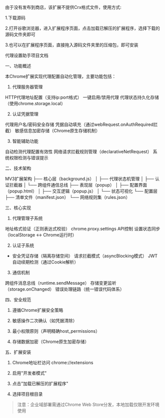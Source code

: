 

由于没有发布到商店，该扩展不提供Crx格式文件，使用方式:

 1.下载源码
 
 2.打开谷歌浏览器，进入扩展程序页面，点击加载已解压的扩展程序，选择下载的源码文件夹即可
 
 3.也可以在扩展程序页面，直接拖入源码文件夹里的压缩包，即可安装


代理设置助手项目文档

一、功能概述

本Chrome扩展实现代理配置自动化管理，主要功能包括：

1. 代理服务器管理

HTTP代理地址配置（支持ip:port格式）
一键启用/禁用代理
代理状态持久化存储（使用chrome.storage.local）

2. 认证凭据管理

代理用户名/密码安全存储
凭据自动填充（通过webRequest.onAuthRequired拦截）
敏感信息加密存储（Chrome原生存储机制）

3. 智能辅助功能

自动检测代理配置有效性
网络请求拦截规则管理（declarativeNetRequest）
系统权限检测与错误提示

二、技术架构


 MV3扩展架构
├── 核心层（background.js）
│   ├── 代理状态机管理
│   ├── 认证拦截器
│   └── 跨组件通信总线
├── 表现层（popup）
│   ├── 配置界面（popup.html）
│   ├── 交互逻辑（popup.js）
│   └── 状态可视化
└── 配置层
    ├── 清单文件（manifest.json）
    └── 网络规则集（rules.json）


三、核心实现

1. 代理管理子系统

地址格式验证（正则表达式校验）
chrome.proxy.settings API控制
设置状态同步（localStorage ↔ Chrome运行时）

2. 认证子系统

* 安全凭证存储（隔离存储空间）
请求拦截模式（asyncBlocking模式）
JWT自动续期检测（通过Cookie解析）

3. 通信机制

跨组件消息总线（runtime.sendMessage）
存储变更监听（storage.onChanged）
错误处理链路（统一错误代码体系）

四、安全规范

1. 遵循Chrome扩展安全策略

2. 敏感操作二次确认（如凭据清除）

3. 最小权限原则（声明精确host_permissions）

4. 存储数据加密（Chrome原生加密存储）

五、扩展安装

1. Chrome地址栏访问 chrome://extensions

2. 启用"开发者模式"

3. 点击"加载已解压的扩展程序"

4. 选择项目根目录

> 注意：企业域部署需通过Chrome Web Store分发，本地加载仅限开发环境使用
